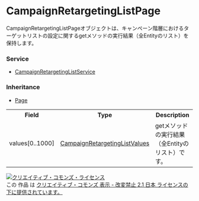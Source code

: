 # CampaignRetargetingListPage
CampaignRetargetingListPageオブジェクトは、キャンペーン階層におけるターゲットリストの設定に関するgetメソッドの実行結果（全Entityのリスト）を保持します。

### Service
+ [CampaignRetargetingListService](../services/CampaignRetargetingListService.md)

### Inheritance
+ [Page](./Page.md)

<table>
 <tr>
  <th>Field</th>
  <th>Type</th>
  <th>Description</th>
 </tr>
 <tr>
  <td>values[0..1000]</td>
  <td><a href="./CampaignRetargetingListValues.md">CampaignRetargetingListValues</a></td>
  <td>getメソッドの実行結果（全Entityのリスト）です。</td>
 </tr>
</table> 
 
<a rel="license" href="http://creativecommons.org/licenses/by-nd/2.1/jp/"><img alt="クリエイティブ・コモンズ・ライセンス" style="border-width:0" src="https://i.creativecommons.org/l/by-nd/2.1/jp/88x31.png" /></a><br />この 作品 は <a rel="license" href="http://creativecommons.org/licenses/by-nd/2.1/jp/">クリエイティブ・コモンズ 表示 - 改変禁止 2.1 日本 ライセンスの下に提供されています。</a>
